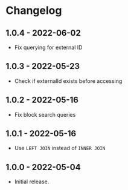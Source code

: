 # Changelog

## 1.0.4 - 2022-06-02

* Fix querying for external ID

## 1.0.3 - 2022-05-23

* Check if externalId exists before accessing

## 1.0.2 - 2022-05-16

* Fix block search queries

## 1.0.1 - 2022-05-16

* Use `LEFT JOIN` instead of `INNER JOIN`

## 1.0.0 - 2022-05-04

* Initial release.

